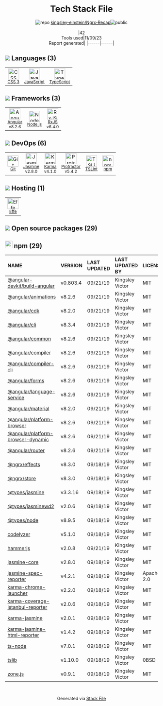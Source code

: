 <!--
--- Readme.md Snippet without images Start ---
## Tech Stack
kingsley-einstein/Ngrx-Recap is built on the following main stack:
- [Jasmine](http://jasmine.github.io/) – Javascript Testing Framework
- [Node.js](http://nodejs.org/) – Frameworks (Full Stack)
- [JavaScript](https://developer.mozilla.org/en-US/docs/Web/JavaScript) – Languages
- [Karma](http://karma-runner.github.io/) – Browser Testing
- [TypeScript](http://www.typescriptlang.org) – Languages
- [Protractor](http://angular.github.io/protractor) – Javascript Testing Framework
- [RxJS](http://reactivex.io/rxjs/) – Concurrency Frameworks
- [Angular](https://angular.io) – Javascript MVC Frameworks
- [Effe](http://redbeardlab.github.io/2016/03/05/effe.html) – Serverless / Task Processing
- [TSLint](https://github.com/palantir/tslint) – Code Review

Full tech stack [here](/techstack.md)
--- Readme.md Snippet without images End ---

--- Readme.md Snippet with images Start ---
## Tech Stack
kingsley-einstein/Ngrx-Recap is built on the following main stack:
- <img width='25' height='25' src='https://img.stackshare.io/service/831/7c0b595409af531b9cdeb07f8c513e8b.png' alt='Jasmine'/> [Jasmine](http://jasmine.github.io/) – Javascript Testing Framework
- <img width='25' height='25' src='https://img.stackshare.io/service/1011/n1JRsFeB_400x400.png' alt='Node.js'/> [Node.js](http://nodejs.org/) – Frameworks (Full Stack)
- <img width='25' height='25' src='https://img.stackshare.io/service/1209/javascript.jpeg' alt='JavaScript'/> [JavaScript](https://developer.mozilla.org/en-US/docs/Web/JavaScript) – Languages
- <img width='25' height='25' src='https://img.stackshare.io/service/1420/TidYGd6a.png' alt='Karma'/> [Karma](http://karma-runner.github.io/) – Browser Testing
- <img width='25' height='25' src='https://img.stackshare.io/service/1612/bynNY5dJ.jpg' alt='TypeScript'/> [TypeScript](http://www.typescriptlang.org) – Languages
- <img width='25' height='25' src='https://img.stackshare.io/service/1754/protractor-logo1.png' alt='Protractor'/> [Protractor](http://angular.github.io/protractor) – Javascript Testing Framework
- <img width='25' height='25' src='https://img.stackshare.io/service/1796/984368.png' alt='RxJS'/> [RxJS](http://reactivex.io/rxjs/) – Concurrency Frameworks
- <img width='25' height='25' src='https://img.stackshare.io/service/3745/cb8U-gL6_400x400.jpg' alt='Angular'/> [Angular](https://angular.io) – Javascript MVC Frameworks
- <img width='25' height='25' src='https://img.stackshare.io/no-img-open-source.png' alt='Effe'/> [Effe](http://redbeardlab.github.io/2016/03/05/effe.html) – Serverless / Task Processing
- <img width='25' height='25' src='https://img.stackshare.io/service/5561/303157.png' alt='TSLint'/> [TSLint](https://github.com/palantir/tslint) – Code Review

Full tech stack [here](/techstack.md)
--- Readme.md Snippet with images End ---
-->
<div align="center">

# Tech Stack File
![](https://img.stackshare.io/repo.svg "repo") [kingsley-einstein/Ngrx-Recap](https://github.com/kingsley-einstein/Ngrx-Recap)![](https://img.stackshare.io/public_badge.svg "public")
<br/><br/>
|42<br/>Tools used|11/09/23 <br/>Report generated|
|------|------|
</div>

## <img src='https://img.stackshare.io/languages.svg'/> Languages (3)
<table><tr>
  <td align='center'>
  <img width='36' height='36' src='https://img.stackshare.io/service/6727/css.png' alt='CSS 3'>
  <br>
  <sub><a href="https://developer.mozilla.org/en-US/docs/Web/CSS/CSS3">CSS 3</a></sub>
  <br>
  <sub></sub>
</td>

<td align='center'>
  <img width='36' height='36' src='https://img.stackshare.io/service/1209/javascript.jpeg' alt='JavaScript'>
  <br>
  <sub><a href="https://developer.mozilla.org/en-US/docs/Web/JavaScript">JavaScript</a></sub>
  <br>
  <sub></sub>
</td>

<td align='center'>
  <img width='36' height='36' src='https://img.stackshare.io/service/1612/bynNY5dJ.jpg' alt='TypeScript'>
  <br>
  <sub><a href="http://www.typescriptlang.org">TypeScript</a></sub>
  <br>
  <sub></sub>
</td>

</tr>
</table>

## <img src='https://img.stackshare.io/frameworks.svg'/> Frameworks (3)
<table><tr>
  <td align='center'>
  <img width='36' height='36' src='https://img.stackshare.io/service/3745/cb8U-gL6_400x400.jpg' alt='Angular'>
  <br>
  <sub><a href="https://angular.io">Angular</a></sub>
  <br>
  <sub>v8.2.6</sub>
</td>

<td align='center'>
  <img width='36' height='36' src='https://img.stackshare.io/service/1011/n1JRsFeB_400x400.png' alt='Node.js'>
  <br>
  <sub><a href="http://nodejs.org/">Node.js</a></sub>
  <br>
  <sub></sub>
</td>

<td align='center'>
  <img width='36' height='36' src='https://img.stackshare.io/service/1796/984368.png' alt='RxJS'>
  <br>
  <sub><a href="http://reactivex.io/rxjs/">RxJS</a></sub>
  <br>
  <sub>v6.4.0</sub>
</td>

</tr>
</table>

## <img src='https://img.stackshare.io/devops.svg'/> DevOps (6)
<table><tr>
  <td align='center'>
  <img width='36' height='36' src='https://img.stackshare.io/service/1046/git.png' alt='Git'>
  <br>
  <sub><a href="http://git-scm.com/">Git</a></sub>
  <br>
  <sub></sub>
</td>

<td align='center'>
  <img width='36' height='36' src='https://img.stackshare.io/service/831/7c0b595409af531b9cdeb07f8c513e8b.png' alt='Jasmine'>
  <br>
  <sub><a href="http://jasmine.github.io/">Jasmine</a></sub>
  <br>
  <sub>v2.8.0</sub>
</td>

<td align='center'>
  <img width='36' height='36' src='https://img.stackshare.io/service/1420/TidYGd6a.png' alt='Karma'>
  <br>
  <sub><a href="http://karma-runner.github.io/">Karma</a></sub>
  <br>
  <sub>v4.1.0</sub>
</td>

<td align='center'>
  <img width='36' height='36' src='https://img.stackshare.io/service/1754/protractor-logo1.png' alt='Protractor'>
  <br>
  <sub><a href="http://angular.github.io/protractor">Protractor</a></sub>
  <br>
  <sub>v5.4.2</sub>
</td>

<td align='center'>
  <img width='36' height='36' src='https://img.stackshare.io/service/5561/303157.png' alt='TSLint'>
  <br>
  <sub><a href="https://github.com/palantir/tslint">TSLint</a></sub>
  <br>
  <sub></sub>
</td>

<td align='center'>
  <img width='36' height='36' src='https://img.stackshare.io/service/1120/lejvzrnlpb308aftn31u.png' alt='npm'>
  <br>
  <sub><a href="https://www.npmjs.com/">npm</a></sub>
  <br>
  <sub></sub>
</td>

</tr>
</table>

## <img src='https://img.stackshare.io/hosting.svg'/> Hosting (1)
<table><tr>
  <td align='center'>
  <img width='36' height='36' src='https://img.stackshare.io/no-img-open-source.png' alt='Effe'>
  <br>
  <sub><a href="http://redbeardlab.github.io/2016/03/05/effe.html">Effe</a></sub>
  <br>
  <sub></sub>
</td>

</tr>
</table>


## <img src='https://img.stackshare.io/group.svg' /> Open source packages (29)</h2>

## <img width='24' height='24' src='https://img.stackshare.io/service/1120/lejvzrnlpb308aftn31u.png'/> npm (29)

|NAME|VERSION|LAST UPDATED|LAST UPDATED BY|LICENSE|VULNERABILITIES|
|:------|:------|:------|:------|:------|:------|
|[@angular-devkit/build-angular](https://www.npmjs.com/@angular-devkit/build-angular)|v0.803.4|09/21/19|Kingsley Victor |MIT|N/A|
|[@angular/animations](https://www.npmjs.com/@angular/animations)|v8.2.6|09/21/19|Kingsley Victor |MIT|N/A|
|[@angular/cdk](https://www.npmjs.com/@angular/cdk)|v8.2.0|09/21/19|Kingsley Victor |MIT|N/A|
|[@angular/cli](https://www.npmjs.com/@angular/cli)|v8.3.4|09/21/19|Kingsley Victor |MIT|N/A|
|[@angular/common](https://www.npmjs.com/@angular/common)|v8.2.6|09/21/19|Kingsley Victor |MIT|N/A|
|[@angular/compiler](https://www.npmjs.com/@angular/compiler)|v8.2.6|09/21/19|Kingsley Victor |MIT|N/A|
|[@angular/compiler-cli](https://www.npmjs.com/@angular/compiler-cli)|v8.2.6|09/21/19|Kingsley Victor |MIT|N/A|
|[@angular/forms](https://www.npmjs.com/@angular/forms)|v8.2.6|09/21/19|Kingsley Victor |MIT|N/A|
|[@angular/language-service](https://www.npmjs.com/@angular/language-service)|v8.2.6|09/21/19|Kingsley Victor |MIT|N/A|
|[@angular/material](https://www.npmjs.com/@angular/material)|v8.2.0|09/21/19|Kingsley Victor |MIT|N/A|
|[@angular/platform-browser](https://www.npmjs.com/@angular/platform-browser)|v8.2.6|09/21/19|Kingsley Victor |MIT|N/A|
|[@angular/platform-browser-dynamic](https://www.npmjs.com/@angular/platform-browser-dynamic)|v8.2.6|09/21/19|Kingsley Victor |MIT|N/A|
|[@angular/router](https://www.npmjs.com/@angular/router)|v8.2.6|09/21/19|Kingsley Victor |MIT|N/A|
|[@ngrx/effects](https://www.npmjs.com/@ngrx/effects)|v8.3.0|09/18/19|Kingsley Victor |MIT|N/A|
|[@ngrx/store](https://www.npmjs.com/@ngrx/store)|v8.3.0|09/18/19|Kingsley Victor |MIT|N/A|
|[@types/jasmine](https://www.npmjs.com/@types/jasmine)|v3.3.16|09/18/19|Kingsley Victor |MIT|N/A|
|[@types/jasminewd2](https://www.npmjs.com/@types/jasminewd2)|v2.0.6|09/18/19|Kingsley Victor |MIT|N/A|
|[@types/node](https://www.npmjs.com/@types/node)|v8.9.5|09/18/19|Kingsley Victor |MIT|N/A|
|[codelyzer](https://www.npmjs.com/codelyzer)|v5.1.0|09/18/19|Kingsley Victor |MIT|N/A|
|[hammerjs](https://www.npmjs.com/hammerjs)|v2.0.8|09/21/19|Kingsley Victor |MIT|N/A|
|[jasmine-core](https://www.npmjs.com/jasmine-core)|v2.8.0|09/18/19|Kingsley Victor |MIT|N/A|
|[jasmine-spec-reporter](https://www.npmjs.com/jasmine-spec-reporter)|v4.2.1|09/18/19|Kingsley Victor |Apache-2.0|N/A|
|[karma-chrome-launcher](https://www.npmjs.com/karma-chrome-launcher)|v2.2.0|09/18/19|Kingsley Victor |MIT|N/A|
|[karma-coverage-istanbul-reporter](https://www.npmjs.com/karma-coverage-istanbul-reporter)|v2.0.6|09/18/19|Kingsley Victor |MIT|N/A|
|[karma-jasmine](https://www.npmjs.com/karma-jasmine)|v2.0.1|09/18/19|Kingsley Victor |MIT|N/A|
|[karma-jasmine-html-reporter](https://www.npmjs.com/karma-jasmine-html-reporter)|v1.4.2|09/18/19|Kingsley Victor |MIT|N/A|
|[ts-node](https://www.npmjs.com/ts-node)|v7.0.1|09/18/19|Kingsley Victor |MIT|N/A|
|[tslib](https://www.npmjs.com/tslib)|v1.10.0|09/18/19|Kingsley Victor |0BSD|N/A|
|[zone.js](https://www.npmjs.com/zone.js)|v0.9.1|09/18/19|Kingsley Victor |MIT|N/A|

<br/>
<div align='center'>

Generated via [Stack File](https://github.com/apps/stack-file)

